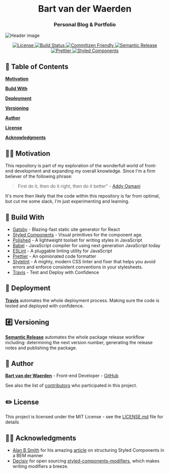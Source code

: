 <h1 align="center" style="border-bottom: none;">Bart van der Waerden</h1>
<h3 align="center">Personal Blog & Portfolio</h3>
<img alt="Header image" src="https://source.unsplash.com/random/888x300">
<p align="center">
  <a href="https://help.github.com/articles/licensing-a-repository">
    <img alt="License" src="https://img.shields.io/github/license/mashape/apistatus.svg">
  </a>
  <a href="https://travis-ci.org/BartvdWaerden/BartvdWaerden-dev">
    <img alt="Build Status" src="https://travis-ci.org/BartvdWaerden/BartvdWaerden-dev.svg?branch=master">
  </a>
  <a href="http://commitizen.github.io/cz-cli/">
    <img alt="Commitizen Friendly" src="https://img.shields.io/badge/commitizen-friendly-brightgreen.svg">
  </a>
  <a href="https://github.com/semantic-release/semantic-release">
    <img alt="Semantic Release" src="https://img.shields.io/badge/%20%20%F0%9F%93%A6%F0%9F%9A%80-semantic--release-e10079.svg">
  </a>
  <a href="https://github.com/prettier/prettier">
    <img alt="Prettier" src="https://img.shields.io/badge/code_style-prettier-ff69b4.svg">
  </a>
  <a href="https://github.com/styled-components/styled-components">
    <img alt="Styled Components" src="https://img.shields.io/badge/style-%F0%9F%92%85%20styled--components-orange.svg?colorB=daa357&colorA=db748e">
  </a>
</p>

## 📎 Table of Contents

[**Motivation**](#motivation)

[**Build With**](#buildWith)

[**Deployment**](#deployment)

[**Versioning**](#versioning)

[**Author**](#author)

[**License**](#license)

[**Acknowledgments**](#acknowledgments)


<a name="motivation"></a>
## 🤘🏻 Motivation
This repository is part of my exploration of the wonderfull world of front-end development and expanding my overall knowledge. Since I'm a firm believer of the following phrase:


> First do it, then do it right, then do it better" - [Addy Osmani](https://twitter.com/addyosmani)

It's more then likely that the code within this repository is far from optimal, but cut me some slack, I'm just experimenting and learning.

<a name="buildWith"></a>
## 🔨 Build With
* [Gatsby](https://www.gatsbyjs.org/) - Blazing-fast static site generator for React
* [Styled Components](https://www.styled-components.com/) - Visual primitives for the component age.
* [Polished](https://polished.js.org/) - A lightweight toolset for writing styles in JavaScript
* [Babel](http://https://babeljs.io/) - JavaScript compiler for using next generation JavaScript today
* [ESLint](http://eslint.org/) - A pluggable linting utility for JavaScript
* [Prettier](https://prettier.io/) - An opinionated code formatter
* [Stylelint](https://stylelint.io/) - A mighty, modern CSS linter and fixer that helps you avoid errors and enforce consistent conventions in your stylesheets.
* [Travis](https://travis-ci.org/) - Test and Deploy with Confidence

<a name="Deployment"></a>
## 🚜 Deployment

[**Travis**](https://travis-ci.org/) automates the whole deployment process. Making sure the code is tested and deployed with confidence.

<a name="versioning"></a>
## #️⃣ Versioning

[**Semantic Release**](https://github.com/semantic-release/semantic-release) automates the whole package release workflow including: determining the next version number, generating the release notes and publishing the package.

<a name="author"></a>
## 👤 Author
[**Bart van der Waerden**](http://bartvanderwaerden.com/) - Front-end Developer - [GitHub](https://https://github.com/BartvdWaerden/)

See also the list of [contributors](https://github.com/your/project/contributors) who participated in this project.

<a name="license"></a>
## ✏️ License

This project is licensed under the MIT License - see the [LICENSE.md](LICENSE.md) file for details

<a name="acknowledgments"></a>
## 👏🏻  Acknowledgments

* [Alan B Smith](https://tech.decisiv.com/@_alanbsmith) for his amazing [article](https://tech.decisiv.com/structuring-our-styled-components-part-i-2bf21fa64b28) on structuring Styled Components in a BEM manner
* [Decisiv](https://github.com/Decisiv) for open sourcing [styled-components-modifiers](https://github.com/Decisiv/styled-components-modifiers), which makes writing modifiers a breeze.
